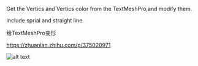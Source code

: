 
Get the Vertics and Vertics color from the TextMeshPro,and modify them.

Include sprial and straight line.




给TextMeshPro变形

https://zhuanlan.zhihu.com/p/375020971


![alt text](https://yingyugang.s3.ap-northeast-1.amazonaws.com/%E3%82%B9%E3%82%AF%E3%83%AA%E3%83%BC%E3%83%B3%E3%82%B7%E3%83%A7%E3%83%83%E3%83%88+2021-06-11+143358.png)
